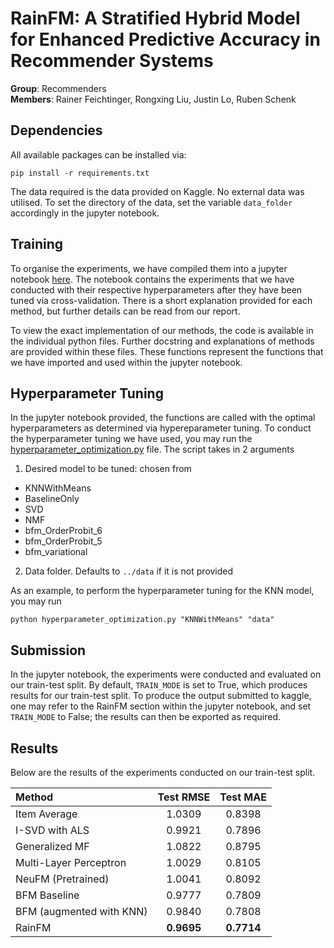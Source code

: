 # RainFM: A Stratified Hybrid Model for Enhanced Predictive Accuracy in Recommender Systems

**Group**: Recommenders  
**Members**: Rainer Feichtinger, Rongxing Liu, Justin Lo, Ruben Schenk  

## Dependencies
All available packages can be installed via:
```
pip install -r requirements.txt
```

The data required is the data provided on Kaggle. No external data was utilised. To set the directory of the data, set the variable ```data_folder``` accordingly in the jupyter notebook.

## Training
To organise the experiments, we have compiled them into a jupyter notebook [here](experiments.ipynb). The notebook contains the experiments that we have conducted with their respective hyperparameters after they have been tuned via cross-validation. There is a short explanation provided for each method, but further details can be read from our report. 

To view the exact implementation of our methods, the code is available in the individual python files. Further docstring and explanations of methods are provided within these files. These functions represent the functions that we have imported and used within the jupyter notebook.

## Hyperparameter Tuning
In the jupyter notebook provided, the functions are called with the optimal hyperparameters as determined via hypereparameter tuning. To conduct the hyperparameter tuning we have used, you may run the [hyperparameter_optimization.py](hyperparameter_optimization.py) file. The script takes in 2 arguments
1. Desired model to be tuned: chosen from 
- KNNWithMeans
- BaselineOnly
- SVD 
- NMF
- bfm_OrderProbit_6
- bfm_OrderProbit_5
- bfm_variational
2. Data folder. Defaults to ```../data``` if it is not provided

As an example, to perform the hyperparameter tuning for the KNN model, you may run 
```
python hyperparameter_optimization.py "KNNWithMeans" "data"
```

## Submission
In the jupyter notebook, the experiments were conducted and evaluated on our train-test split. By default, ```TRAIN_MODE``` is set to True, which produces results for our train-test split. To produce the output submitted to kaggle, one may refer to the RainFM section within the jupyter notebook, and set ```TRAIN_MODE``` to False; the results can then be exported as required.

## Results
Below are the results of the experiments conducted on our train-test split. 

| Method                  | Test RMSE | Test MAE |
| :---------------------- | :-------: |:-------: |
| Item Average            | 1.0309    | 0.8398  |
| I-SVD with ALS          | 0.9921    | 0.7896  |
| Generalized MF          | 1.0822    | 0.8795  |
| Multi-Layer Perceptron  | 1.0029    | 0.8105  |
| NeuFM (Pretrained)      | 1.0041    | 0.8092  |
| BFM Baseline            | 0.9777    | 0.7809  |
| BFM (augmented with KNN)| 0.9840    | 0.7808  |
| RainFM                  |**0.9695** | **0.7714**|